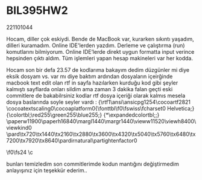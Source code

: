 # BIL395HW2

221101044

Hocam, diller çok eskiydi. Bende de MacBook var, kurarken sıkıntı yaşadım, dilleri kuramadım. Online IDE'lerden yazdım. Derleme ve çalıştırma (run) komutlarını bilmiyorum. Online IDE’lerde direkt uygun formatta input verince hepsinden çıktı aldım. Tüm işlemleri yapan hesap makineleri var her kodda.

Hocam son bir defa 23.57 de kodlarıma bakayım dedim düzgünler mi diye eksik dosyam vs. var mı diye baktım ardından dosyaların içeirğinde macbook text edit olan rtf in sayfa hazılarken kurduğu kod gibi şeyler kalmıştı sayflarda onları sildim ama zaman 3 dakika falan geçti eski commitlere de bakabilrsiniz kodlar rtf dosya içeriği olarak kalmıs  mesela dosya baslarında soyle seyler vardı : {\rtf1\ansi\ansicpg1254\cocoartf2821
\cocoatextscaling0\cocoaplatform0{\fonttbl\f0\fswiss\fcharset0 Helvetica;}
{\colortbl;\red255\green255\blue255;}
{\*\expandedcolortbl;;}
\paperw11900\paperh16840\margl1440\margr1440\vieww11520\viewh8400\viewkind0
\pard\tx720\tx1440\tx2160\tx2880\tx3600\tx4320\tx5040\tx5760\tx6480\tx7200\tx7920\tx8640\pardirnatural\partightenfactor0

\f0\fs24 \c

 bunları temizledim son commitlerimde kodun mantığını değiştirmedim anlayışınız için teşekkür ederim.. 
